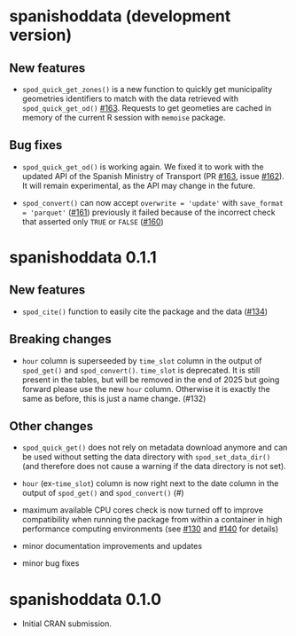 # spanishoddata (development version)

## New features

* `spod_quick_get_zones()` is a new function to quickly get municipality geometries identifiers to match with the data retrieved with `spod_quick_get_od()` [#163](https://github.com/rOpenSpain/spanishoddata/pull/163). Requests to get geometies are cached in memory of the current R session with `memoise` package.

## Bug fixes

* `spod_quick_get_od()` is working again. We fixed it to work with the updated API of the Spanish Ministry of Transport (PR [#163](https://github.com/rOpenSpain/spanishoddata/pull/163), issue [#162](https://github.com/rOpenSpain/spanishoddata/issues/162)). It will remain experimental, as the API may change in the future.

* `spod_convert()` can now accept `overwrite = 'update'` with `save_format = 'parquet'` ([#161](https://github.com/rOpenSpain/spanishoddata/pull/161)) previously it failed because of the incorrect check that asserted only `TRUE` or `FALSE` ([#160](https://github.com/rOpenSpain/spanishoddata/issues/160))

# spanishoddata 0.1.1

## New features

* `spod_cite()` function to easily cite the package and the data ([#134](https://github.com/rOpenSpain/spanishoddata/pull/134))

## Breaking changes

* `hour` column is superseeded by `time_slot` column in the output of `spod_get()` and `spod_convert()`. `time_slot` is deprecated. It is still present in the tables, but will be removed in the end of 2025 but going forward please use the new `hour` column. Otherwise it is exactly the same as before, this is just a name change. (#132)

## Other changes

* `spod_quick_get()` does not rely on metadata download anymore and can be used without setting the data directory with `spod_set_data_dir()` (and therefore does not cause a warning if the data directory is not set).

* `hour` (ex-`time_slot`) column is now right next to the date column in the output of `spod_get()` and `spod_convert()` (#)

* maximum available CPU cores check is now turned off to improve compatibility when running the package from within a container in high performance computing environments (see [#130](https://github.com/rOpenSpain/spanishoddata/issues/130) and [#140](https://github.com/rOpenSpain/spanishoddata/pull/140) for details)

* minor documentation improvements and updates

* minor bug fixes

# spanishoddata 0.1.0

* Initial CRAN submission.
